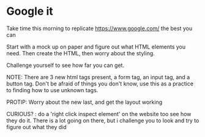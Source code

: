 # Google it

Take time this morning to replicate https://www.google.com/ the best you can 

Start with a mock up on paper and figure out what HTML elements you need. 
Then create the HTML, then worry about the styling. 

Challenge yourself to see how far you can get.

NOTE: There are 3 new html tags present, a form tag, an input tag, and a button tag. Don't be afraid of things you don't know, use this as a practice to finding how to use unknown tags. 

PROTIP: Worry about the new last, and get the layout working

CURIOUS? : do a 'right click inspect element' on the website too see how they do it. There is a lot going on there, but i challenge you to look and try to figure out what they did